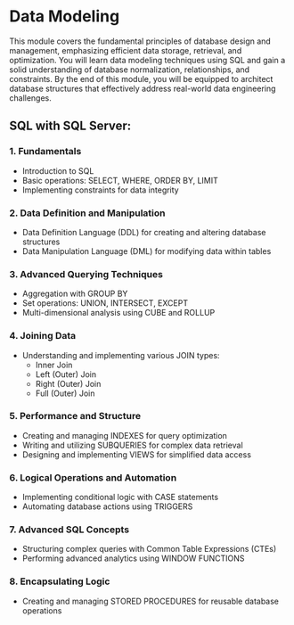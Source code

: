 # Data Modeling

This module covers the fundamental principles of database design and management, emphasizing efficient data storage, retrieval, and optimization. You will learn data modeling techniques using SQL and gain a solid understanding of database normalization, relationships, and constraints. By the end of this module, you will be equipped to architect database structures that effectively address real-world data engineering challenges.

## SQL with SQL Server:

### 1. Fundamentals
- Introduction to SQL
- Basic operations: SELECT, WHERE, ORDER BY, LIMIT
- Implementing constraints for data integrity

### 2. Data Definition and Manipulation
- Data Definition Language (DDL) for creating and altering database structures
- Data Manipulation Language (DML) for modifying data within tables

### 3. Advanced Querying Techniques
- Aggregation with GROUP BY
- Set operations: UNION, INTERSECT, EXCEPT
- Multi-dimensional analysis using CUBE and ROLLUP

### 4. Joining Data
- Understanding and implementing various JOIN types:
  - Inner Join
  - Left (Outer) Join
  - Right (Outer) Join
  - Full (Outer) Join

### 5. Performance and Structure
- Creating and managing INDEXES for query optimization
- Writing and utilizing SUBQUERIES for complex data retrieval
- Designing and implementing VIEWS for simplified data access

### 6. Logical Operations and Automation
- Implementing conditional logic with CASE statements
- Automating database actions using TRIGGERS

### 7. Advanced SQL Concepts
- Structuring complex queries with Common Table Expressions (CTEs)
- Performing advanced analytics using WINDOW FUNCTIONS

### 8. Encapsulating Logic
- Creating and managing STORED PROCEDURES for reusable database operations
